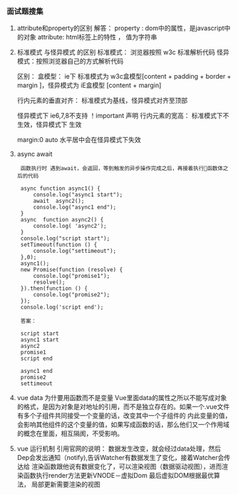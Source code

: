 


### 面试题搜集

1.  attribute和property的区别
     解答：
     property :  dom中的属性，是javascript中的对象
     attribute: html标签上的特性 ， 值为字符串
2. 标准模式 与怪异模式 的区别
   标准模式： 浏览器按照 w3c 标准解析代码
   怪异模式：按照浏览器自己的方式解析代码

   区别：
   盒模型：  ie下 标准模式为  w3c盒模型[content + padding + border + margin ]，怪异模式为 iE盒模型 [content + margin]

   行内元素的垂直对齐： 标准模式为基线，怪异模式对齐至顶部

   怪异模式下 ie6,7,8不支持 ！important 声明
   行内元素的宽高： 标准模式下不生效，怪异模式下 生效

   margin:0 auto 水平居中会在怪异模式下失效


3. async await

        函数执行时 遇到await，会返回，等到触发的异步操作完成之后，再接着执行函数体之后的代码
        
        async function async1() {     
            console.log("async1 start");      
            await  async2();     
            console.log("async1 end");   
        }  
        async  function async2() {    
            console.log( 'async2');  
        } 
        console.log("script start");  
        setTimeout(function () {      
            console.log("settimeout");  
        },0);
        async1();  
        new Promise(function (resolve) {      
            console.log("promise1");      
            resolve();  
        }).then(function () {      
            console.log("promise2"); 
        }); 
        console.log('script end');

        答案：

        script start
        async1 start
        async2
        promise1
        script end 

        async1 end
        promise2
        settimeout

4. vue data 为什要用函数而不是变量
   Vue里面data的属性之所以不能写成对象的格式，是因为对象是对地址的引用，而不是独立存在的。如果一个.vue文件有多个子组件共同接受一个变量的话，改变其中一个子组件的
   内此变量的值，会影响其他组件的这个变量的值，如果写成函数的话，那么他们又一个作用域的概念在里面，相互隔阂，不受影响。

5. vue 运行机制
   引用官网的说明： 数据发生改变，就会经过data处理，然后Dep会发出通知（notify),告诉Watcher有数据发生了变化，接着Watcher会传达给
   渲染函数跟他说有数据变化了，可以渲染视图（数据驱动视图），进而渲染函数执行render方法更新VNODE－虚拟Dom 最后虚拟DOM根据最优算法，
   局部更新需要渲染的视图
  